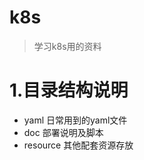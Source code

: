 # k8s
> 学习k8s用的资料


# 1.目录结构说明
+ yaml         日常用到的yaml文件
+ doc          部署说明及脚本
+ resource     其他配套资源存放
